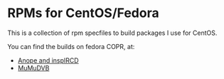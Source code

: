 # RPMs for CentOS/Fedora

This is a collection of rpm specfiles to build packages I use for CentOS.

You can find the builds on fedora COPR, at:

 * [Anope and inspIRCD](https://copr.fedorainfracloud.org/coprs/natolumin/irc/)
 * [MuMuDVB](https://copr.fedorainfracloud.org/coprs/natolumin/mumudvb/)
